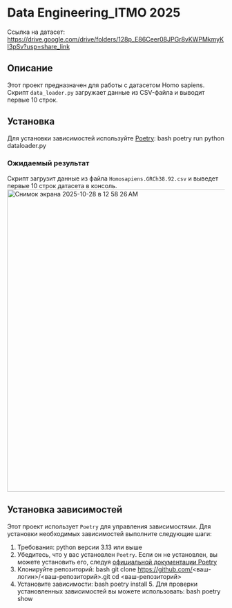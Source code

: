 # Data Engineering_ITMO 2025

Ссылка на датасет: https://drive.google.com/drive/folders/128p_E86Ceer08JPGr8vKWPMkmyKI3pSv?usp=share_link

## Описание

Этот проект предназначен для работы с датасетом Homo sapiens. Скрипт `data_loader.py` загружает данные из CSV-файла и выводит первые 10 строк.

## Установка

Для установки зависимостей используйте [Poetry](https://python-poetry.org/):
   bash
   poetry run python dataloader.py

### Ожидаемый результат

Скрипт загрузит данные из файла `Homosapiens.GRCh38.92.csv` и выведет первые 10 строк датасета в консоль.
<img width="1468" height="699" alt="Снимок экрана 2025-10-28 в 12 58 26 AM" src="https://github.com/user-attachments/assets/18c7a4fd-b80a-4b39-bd91-4abe9d2eb253" />





## Установка зависимостей

Этот проект использует `Poetry` для управления зависимостями. Для установки необходимых зависимостей выполните следующие шаги:
1. Требования: python версии 3.13 или выше
2. Убедитесь, что у вас установлен `Poetry`. Если он не установлен, вы можете установить его, следуя [официальной документации Poetry](https://python-poetry.org/docs/#installation)
3. Клонируйте репозиторий:
   bash
   git clone https://github.com/<ваш-логин>/<ваш-репозиторий>.git
   cd <ваш-репозиторий>
4. Установите зависимости:
   bash
   poetry install
   5. Для проверки установленных зависимостей вы можете использовать:
   bash
   poetry show

